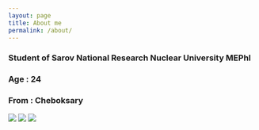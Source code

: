 ```yaml
---
layout: page
title: About me
permalink: /about/
---
```

### Student of Sarov National Research Nuclear University MEPhI  
### Age : 24
### From : Cheboksary

[![](http://raidho.by/wp-content/uploads/2017/04/vk.png)](https://www.yandex.ru/search/?text=dr&lr=47&clid=2196598)   [![](https://im0-tub-ru.yandex.net/i?id=2568d09feffe96a8efe80608f35e17d9&n=13)](https://www.yandex.ru/search/?text=%D0%B8%D0%BD%D1%81%D1%82%D0%B0%D0%B3%D1%80%D0%B0%D0%BC&lr=47&clid=2196598)   [![](http://rubukkit.org/data/avatars/m/94/94042.jpg?1538728078)](https://github.com/Ivvlksenia/Ivvlksenia.github.io)

